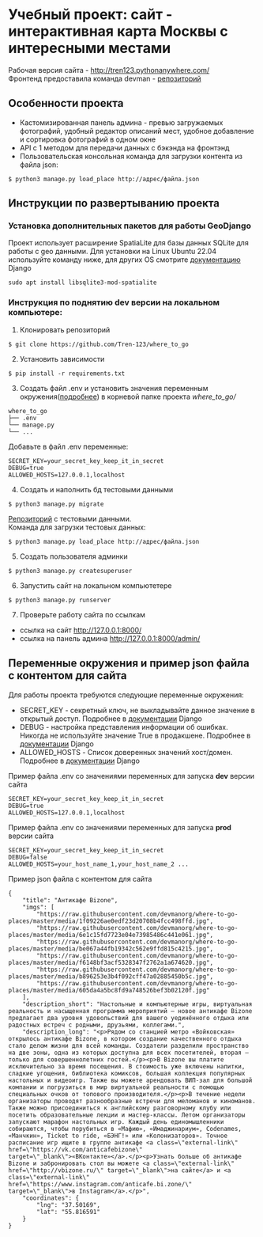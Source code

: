 # Учебный проект: сайт - интерактивная карта Москвы с интересными местами
Рабочая версия сайта - http://tren123.pythonanywhere.com/  
Фронтенд предоставила команда devman - [репозиторий](https://github.com/devmanorg/where-to-go-frontend)

## Особенности проекта
- Кастомизированная панель админа - превью загружаемых фотографий, удобный редактор описаний мест, удобное добавление и сортировка фотографий в одном окне 
- API с 1 методом для передачи данных с бэкэнда на фронтэнд
- Пользовательская консольная команда для загрузки контента из файла json: 
```
$ python3 manage.py load_place http://адрес/файла.json
```

## Инструкции по развертыванию проекта 
### Установка дополнительных пакетов для работы GeoDjango
Проект использует расширение SpatiaLite для базы данных SQLite для работы с geo данными. Для установки на Linux Ubuntu 22.04 используйте команду ниже, для других OS смотрите [документацию](https://docs.djangoproject.com/en/4.1/ref/contrib/gis/install/) Django
```
sudo apt install libsqlite3-mod-spatialite 
```

### Инструкция по поднятию dev версии на локальном компьютере:
1. Клонировать репозиторий
```
$ git clone https://github.com/Tren-123/where_to_go
```
2. Установить зависимости
```
$ pip install -r requirements.txt
```
3. Создать файл .env и установить значения переменным окружения([подробнее](#переменные-окружения-и-пример-json-файла-с-контентом-для-сайта)) в корневой папке проекта *where_to_go/*
```
where_to_go
├── .env
└── manage.py
└── ...
```
Добавьте в файл .env переменные:
```
SECRET_KEY=your_secret_key_keep_it_in_secret
DEBUG=true
ALLOWED_HOSTS=127.0.0.1,localhost
```
4. Создать и наполнить бд тестовыми данными
```
$ python3 manage.py migrate
```
[Репозиторий](https://github.com/devmanorg/where-to-go-places/tree/master/places) с тестовыми данными.\
Команда для загрузки тестовых данных:
```
$ python3 manage.py load_place http://адрес/файла.json
```
5. Создать пользователя админки
```
$ python3 manage.py createsuperuser
```
6. Запустить сайт на локальном компьютетере
```
$ python3 manage.py runserver
```
7. Проверьте работу сайта по ссылкам
- ссылка на сайт http://127.0.0.1:8000/
- ссылка на панель админа http://127.0.0.1:8000/admin/

## Переменные окружения и пример json файла с контентом для сайта
Для работы проекта требуются следующие переменные окружения:
- SECRET_KEY - секретный ключ, не выкладывайте данное значение в открытый доступ. Подробнее в [документации](https://docs.djangoproject.com/en/4.1/ref/settings/#secret-key) Django
- DEBUG - настройка представления информации об ошибках. Никогда не используйте значение True в продакшене. Подробнее в [документации](https://docs.djangoproject.com/en/4.1/ref/settings/#debug) Django
- ALLOWED_HOSTS - Список доверенных значений хост/домен. Подробнее в [документации](https://docs.djangoproject.com/en/4.1/ref/settings/#allowed-hosts
) Django 

Пример файла .env со значениями переменных для запуска **dev** версии сайта
```
SECRET_KEY=your_secret_key_keep_it_in_secret
DEBUG=true
ALLOWED_HOSTS=127.0.0.1,localhost
```
Пример файла .env со значениями переменных для запуска **prod** версии сайта
```
SECRET_KEY=your_secret_key_keep_it_in_secret
DEBUG=false
ALLOWED_HOSTS=your_host_name_1,your_host_name_2 ...
```
Пример json файла с контентом для сайта
```
{
    "title": "Антикафе Bizone",
    "imgs": [
        "https://raw.githubusercontent.com/devmanorg/where-to-go-places/master/media/1f09226ae0edf23d20708b4fcc498ffd.jpg",
        "https://raw.githubusercontent.com/devmanorg/where-to-go-places/master/media/6e1c15fd7723e04e73985486c441e061.jpg",
        "https://raw.githubusercontent.com/devmanorg/where-to-go-places/master/media/be067a44fb19342c562e9ffd815c4215.jpg",
        "https://raw.githubusercontent.com/devmanorg/where-to-go-places/master/media/f6148bf3acf5328347f2762a1a674620.jpg",
        "https://raw.githubusercontent.com/devmanorg/where-to-go-places/master/media/b896253e3b4f092cff47a02885450b5c.jpg",
        "https://raw.githubusercontent.com/devmanorg/where-to-go-places/master/media/605da4a5bc8fd9a748526bef3b02120f.jpg"
    ],
    "description_short": "Настольные и компьютерные игры, виртуальная реальность и насыщенная программа мероприятий — новое антикафе Bizone предлагает два уровня удовольствий для вашего уединённого отдыха или радостных встреч с родными, друзьями, коллегами.",
    "description_long": "<p>Рядом со станцией метро «Войковская» открылось антикафе Bizone, в котором создание качественного отдыха стало делом жизни для всей команды. Создатели разделили пространство на две зоны, одна из которых доступна для всех посетителей, вторая — только для совершеннолетних гостей.</p><p>В Bizone вы платите исключительно за время посещения. В стоимость уже включены напитки, сладкие угощения, библиотека комиксов, большая коллекция популярных настольных и видеоигр. Также вы можете арендовать ВИП-зал для большой компании и погрузиться в мир виртуальной реальности с помощью специальных очков от топового производителя.</p><p>В течение недели организаторы проводят разнообразные встречи для меломанов и киноманов. Также можно присоединиться к английскому разговорному клубу или посетить образовательные лекции и мастер-классы. Летом организаторы запускают марафон настольных игр. Каждый день единомышленники собираются, чтобы порубиться в «Мафию», «Имаджинариум», Codenames, «Манчкин», Ticket to ride, «БЭНГ!» или «Колонизаторов». Точное расписание игр ищите в группе антикафе <a class=\"external-link\" href=\"https://vk.com/anticafebizone\" target=\"_blank\">«ВКонтакте»</a>.</p><p>Узнать больше об антикафе Bizone и забронировать стол вы можете <a class=\"external-link\" href=\"http://vbizone.ru/\" target=\"_blank\">на сайте</a> и <a class=\"external-link\" href=\"https://www.instagram.com/anticafe.bi.zone/\" target=\"_blank\">в Instagram</a>.</p>",
    "coordinates": {
        "lng": "37.50169",
        "lat": "55.816591"
    }
}
```

